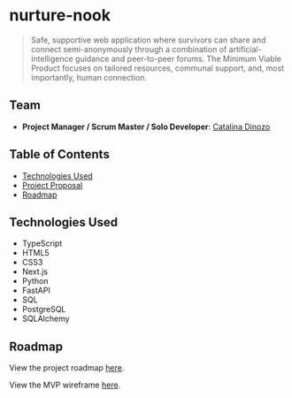 # nurture-nook

> Safe, supportive web application where survivors can share and connect semi-anonymously through a combination of artificial-intelligence guidance and peer-to-peer forums. The Minimum Viable Product focuses on tailored resources, communal support, and, most importantly, human connection.

## Team

- **Project Manager / Scrum Master / Solo Developer**: [Catalina Dinozo](https://github.com/csdinozo)

## Table of Contents

- [Technologies Used](#technologies-used)
- [Project Proposal](#project-proposal)
- [Roadmap](#roadmap)

## Technologies Used

- TypeScript
- HTML5
- CSS3
- Next.js
- Python
- FastAPI
- SQL
- PostgreSQL
- SQLAlchemy

## Roadmap

View the project roadmap [here](https://excalidraw.com/#json=sswv1beznofMnUrdmFjxo,KnRzCtuwlgu2N-J9UgTy2A).

View the MVP wireframe [here](https://www.figma.com/design/UdVndDNNLVdY5LfT4KX897/Nurture-Nook-MVP?node-id=0-1&p=f&t=BDIOOIj95YLUzUJD-0).
